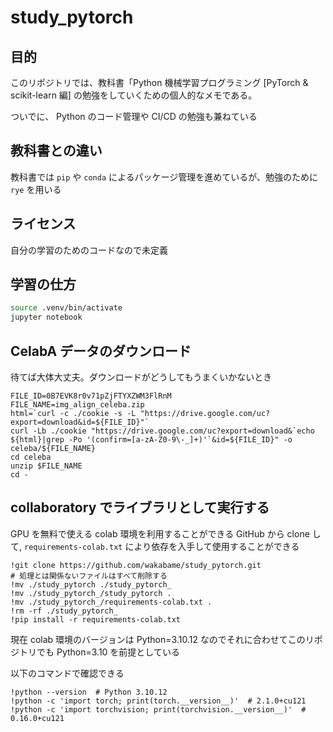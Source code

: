 # study_pytorch

## 目的

このリポジトリでは、教科書「Python 機械学習プログラミング [PyTorch & scikit-learn 編] の勉強をしていくための個人的なメモである。

ついでに、 Python のコード管理や CI/CD の勉強も兼ねている

## 教科書との違い

教科書では `pip` や `conda` によるパッケージ管理を進めているが、勉強のために `rye` を用いる

## ライセンス

自分の学習のためのコードなので未定義

## 学習の仕方

``` sh
source .venv/bin/activate
jupyter notebook
```

## CelabA データのダウンロード

待てば大体大丈夫。ダウンロードがどうしてもうまくいかないとき

```0B7EVK8r0v71pZjFTYXZWM3FlRnM
FILE_ID=0B7EVK8r0v71pZjFTYXZWM3FlRnM
FILE_NAME=img_align_celeba.zip
html=`curl -c ./cookie -s -L "https://drive.google.com/uc?export=download&id=${FILE_ID}"`
curl -Lb ./cookie "https://drive.google.com/uc?export=download&`echo ${html}|grep -Po '(confirm=[a-zA-Z0-9\-_]+)'`&id=${FILE_ID}" -o celeba/${FILE_NAME}
cd celeba
unzip $FILE_NAME
cd -
```

## collaboratory でライブラリとして実行する

GPU を無料で使える colab 環境を利用することができる
GitHub から clone して, `requirements-colab.txt` により依存を入手して使用することができる

```
!git clone https://github.com/wakabame/study_pytorch.git
# 処理とは関係ないファイルはすべて削除する
!mv ./study_pytorch ./study_pytorch_
!mv ./study_pytorch_/study_pytorch .
!mv ./study_pytorch_/requirements-colab.txt .
!rm -rf ./study_pytorch_
!pip install -r requirements-colab.txt
```

現在 colab 環境のバージョンは Python=3.10.12 なのでそれに合わせてこのリポジトリでも Python=3.10 を前提としている

以下のコマンドで確認できる
```
!python --version  # Python 3.10.12
!python -c 'import torch; print(torch.__version__)'  # 2.1.0+cu121
!python -c 'import torchvision; print(torchvision.__version__)'  # 0.16.0+cu121
```
